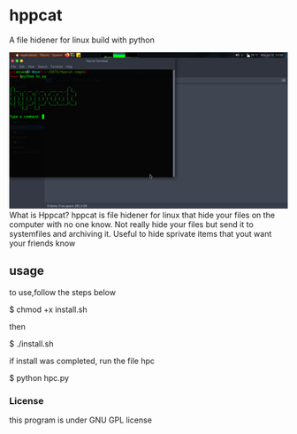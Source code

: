 # hppcat
A file hidener for linux build with python

![Screenshot](hpcat.png)
What is Hppcat?
hppcat is file hidener for linux that hide your files on the computer with no one know. 
Not really hide your files but send it to systemfiles and archiving it. 
Useful to hide sprivate items that yout want your friends know

## usage

to use,follow the steps below

$ chmod +x install.sh

then

$ ./install.sh

if install was completed, run the file hpc

$ python hpc.py

### License
this program is under GNU GPL license
